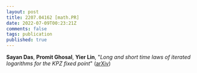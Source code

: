 ```yaml
---
layout: post
title: 2207.04162 [math.PR]
date: 2022-07-09T00:23:21Z
comments: false
tags: publication
published: true
---
```


<b>Sayan Das</b>, <b>Promit Ghosal</b>, <b>Yier Lin</b>, "<i>Long and short time laws of iterated logarithms for the KPZ fixed point</i>" ([arXiv](http://arxiv.org/abs/2207.04162v1))
